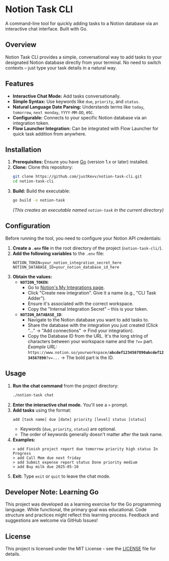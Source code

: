 # Notion Task CLI

A command-line tool for quickly adding tasks to a Notion database via an interactive chat interface. Built with Go.

## Overview

Notion Task CLI provides a simple, conversational way to add tasks to your designated Notion database directly from your terminal. No need to switch contexts – just type your task details in a natural way.

<!-- Optional: Add a GIF/Screenshot demonstrating the chat interface here -->
<!-- ![Demo GIF](link/to/your/demo.gif) -->

## Features

*   **Interactive Chat Mode:** Add tasks conversationally.
*   **Simple Syntax:** Use keywords like `due`, `priority`, and `status`.
*   **Natural Language Date Parsing:** Understands terms like `today`, `tomorrow`, `next monday`, `YYYY-MM-DD`, etc.
*   **Configurable:** Connects to your specific Notion database via an integration token.
*   **Flow Launcher Integration:** Can be integrated with Flow Launcher for quick task addition from anywhere.

## Installation

1.  **Prerequisites:** Ensure you have [Go](https://go.dev/doc/install) (version 1.x or later) installed.
2.  **Clone:** Clone this repository:
    ```bash
    git clone https://github.com/justKevv/notion-task-cli.git
    cd notion-task-cli
    ```
3.  **Build:** Build the executable:
    ```bash
    go build -o notion-task
    ```
    *(This creates an executable named `notion-task` in the current directory)*

## Configuration

Before running the tool, you need to configure your Notion API credentials:

1.  **Create a `.env` file** in the root directory of the project (`notion-task-cli/`).
2.  **Add the following variables** to the `.env` file:
    ```dotenv
    NOTION_TOKEN=your_notion_integration_secret_here
    NOTION_DATABASE_ID=your_notion_database_id_here
    ```
3.  **Obtain the values:**
    *   **`NOTION_TOKEN`**:
        *   Go to [Notion's My Integrations page](https://www.notion.so/my-integrations).
        *   Click "Create new integration". Give it a name (e.g., "CLI Task Adder").
        *   Ensure it's associated with the correct workspace.
        *   Copy the "Internal Integration Secret" – this is your token.
    *   **`NOTION_DATABASE_ID`**:
        *   Navigate to the Notion database you want to add tasks to.
        *   Share the database with the integration you just created (Click "..." -> "Add connections" -> Find your integration).
        *   Copy the Database ID from the URL. It's the long string of characters between your workspace name and the `?v=` part.
          *Example URL:* `https://www.notion.so/yourworkspace/`**`abcdef1234567890abcdef1234567890`**`?v=...` -> The bold part is the ID.

## Usage

1.  **Run the chat command** from the project directory:
    ```bash
    ./notion-task chat
    ```
2.  **Enter the interactive chat mode.** You'll see a `>` prompt.
3.  **Add tasks** using the format:
    ```plaintext
    add [task name] due [date] priority [level] status [status]
    ```
    *   Keywords (`due`, `priority`, `status`) are optional.
    *   The order of keywords generally doesn't matter after the task name.
4.  **Examples:**
    ```plaintext
    > add Finish project report due tomorrow priority high status In Progress
    > add Call Mom due next friday
    > add Submit expense report status Done priority medium
    > add Buy milk due 2025-05-10
    ```
5.  **Exit:** Type `exit` or `quit` to leave the chat mode.

## Developer Note: Learning Go

This project was developed as a learning exercise for the Go programming language. While functional, the primary goal was educational. Code structure and practices might reflect this learning process. Feedback and suggestions are welcome via GitHub Issues!

## License

This project is licensed under the MIT License - see the [LICENSE](LICENSE) file for details.
